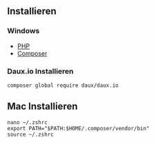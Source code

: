 ## Installieren
### Windows
* [PHP](https://windows.php.net/download)
* [Composer](https://getcomposer.org/)


### Daux.io Installieren

```
composer global require daux/daux.io

```


## Mac Installieren
```
nano ~/.zshrc
export PATH="$PATH:$HOME/.composer/vendor/bin"
source ~/.zshrc

````
